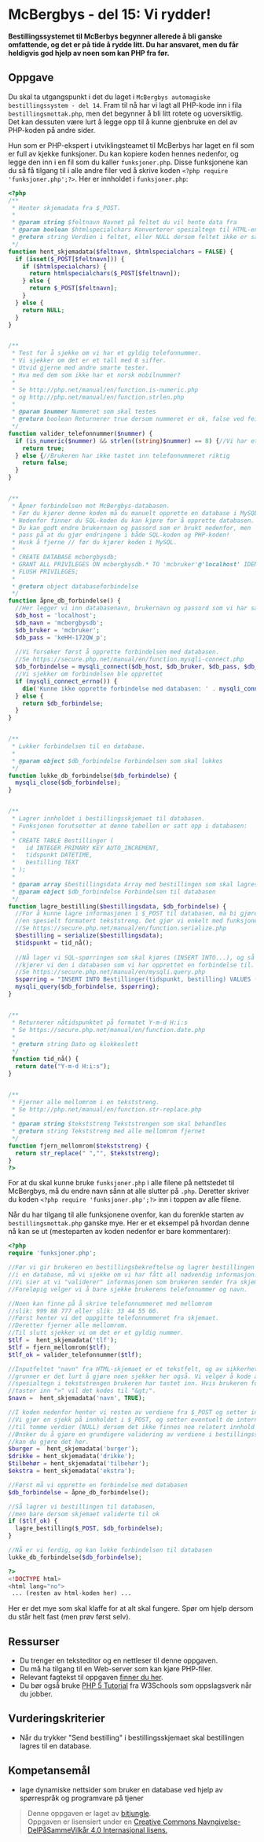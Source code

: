 # McBergbys - del 15: Vi rydder!

**Bestillingssystemet til McBerbys begynner allerede å bli ganske omfattende, og det er på tide å rydde litt. Du har ansvaret, men du får heldigvis god hjelp av noen som kan PHP fra før.**

## Oppgave

Du skal ta utgangspunkt i det du laget i `McBergbys automagiske bestillingssystem - del 14`. Fram til nå har vi lagt all PHP-kode inn i fila `bestillingsmottak.php`, men det begynner å bli litt rotete og uoversiktlig. Det kan dessuten være lurt å legge opp til å kunne gjenbruke en del av PHP-koden på andre sider.

Hun som er PHP-ekspert i utviklingsteamet til McBerbys har laget en fil som er full av kjekke funksjoner. Du kan kopiere koden hennes nedenfor, og legge den inn i en fil som du kaller `funksjoner.php`. Disse funksjonene kan du så få tilgang til i alle andre filer ved å skrive koden `<?php require 'funksjoner.php';?>`. Her er innholdet i `funksjoner.php`:

``` php
<?php
/**
 * Henter skjemadata fra $_POST.
 *
 * @param string $feltnavn Navnet på feltet du vil hente data fra
 * @param boolean $htmlspecialchars Konverterer spesialtegn til HTML-entiteter ved TRUE. Default er FALSE.
 * @return string Verdien i feltet, eller NULL dersom feltet ikke er satt
 */
function hent_skjemadata($feltnavn, $htmlspecialchars = FALSE) {
  if (isset($_POST[$feltnavn])) {
    if ($htmlspecialchars) {
      return htmlspecialchars($_POST[$feltnavn]);
    } else {
      return $_POST[$feltnavn];
    }
  } else {
    return NULL;
  }  
}


/**
 * Test for å sjekke om vi har et gyldig telefonnummer.
 * Vi sjekker om det er et tall med 8 siffer.
 * Utvid gjerne med andre smarte tester.
 * Hva med dem som ikke har et norsk mobilnummer?
 * 
 * Se http://php.net/manual/en/function.is-numeric.php
 * og http://php.net/manual/en/function.strlen.php
 *
 * @param $nummer Nummeret som skal testes
 * @return boolean Returnerer true dersom nummeret er ok, false ved feil
 */
function valider_telefonnummer($nummer) {
  if (is_numeric($nummer) && strlen((string)$nummer) == 8) {//Vi har et gyldig nummer
    return true;
  } else {//Brukeren har ikke tastet inn telefonnummeret riktig
    return false;
  }
}


/**
 * Åpner forbindelsen mot McBergbys-databasen.
 * Før du kjører denne koden må du manuelt opprette en database i MySQL.
 * Nedenfor finner du SQL-koden du kan kjøre for å opprette databasen.
 * Du kan godt endre brukernavn og passord som er brukt nedenfor, men
 * pass på at du gjør endringene i både SQL-koden og PHP-koden!
 * Husk å fjerne // før du kjører koden i MySQL.
 * 
 * CREATE DATABASE mcbergbysdb;
 * GRANT ALL PRIVILEGES ON mcbergbysdb.* TO 'mcbruker'@'localhost' IDENTIFIED BY 'keHH-172QW_p';
 * FLUSH PRIVILEGES;
 *
 * @return object databaseforbindelse
 */
function åpne_db_forbindelse() {
  //Her legger vi inn databasenavn, brukernavn og passord som vi har satt opp i MySQL:
  $db_host = 'localhost';
  $db_navn = 'mcbergbysdb';
  $db_bruker = 'mcbruker';
  $db_pass = 'keHH-172QW_p';
  
  //Vi forsøker først å opprette forbindelsen med databasen.
  //Se https://secure.php.net/manual/en/function.mysqli-connect.php
  $db_forbindelse = mysqli_connect($db_host, $db_bruker, $db_pass, $db_navn);
  //Vi sjekker om forbindelsen ble opprettet
  if (mysqli_connect_errno()) {
    die('Kunne ikke opprette forbindelse med databasen: ' . mysqli_connect_error()) ;
  } else {
    return $db_forbindelse;
  }
}


/**
 * Lukker forbindelsen til en database.
 * 
 * @param object $db_forbindelse Forbindelsen som skal lukkes
 */
function lukke_db_forbindelse($db_forbindelse) {
  mysqli_close($db_forbindelse);
}


/**
 * Lagrer innholdet i bestillingsskjemaet til databasen.
 * Funksjonen forutsetter at denne tabellen er satt opp i databasen:
 * 
 * CREATE TABLE Bestillinger (
 *   id INTEGER PRIMARY KEY AUTO_INCREMENT,
 *   tidspunkt DATETIME, 
 *   bestilling TEXT
 * );
 *
 * @param array $bestillingsdata Array med bestillingen som skal lagres til databasen
 * @param object $db_forbindelse Forbindelsen til databasen
 */
function lagre_bestilling($bestillingsdata, $db_forbindelse) {
  //For å kunne lagre informasjonen i $_POST til databasen, må bi gjøre den om til
  //en spesielt formatert tekststreng. Det gjør vi enkelt med funksjonen serialize().
  //Se https://secure.php.net/manual/en/function.serialize.php
  $bestilling = serialize($bestillingsdata);
  $tidspunkt = tid_nå();
  
  //Nå lager vi SQL-spørringen som skal kjøres (INSERT INTO...), og så
  //kjører vi den i databasen som vi har opprettet en forbindelse til.
  //Se https://secure.php.net/manual/en/mysqli.query.php
  $spørring = "INSERT INTO Bestillinger(tidspunkt, bestilling) VALUES ('{$tidspunkt}', '{$bestilling}');";
  mysqli_query($db_forbindelse, $spørring);
}


/**
 * Returnerer nåtidspunktet på formatet Y-m-d H:i:s
 * Se https://secure.php.net/manual/en/function.date.php
 *
 * @return string Dato og klokkeslett
 */
 function tid_nå() {
  return date("Y-m-d H:i:s");  
}


/**
 * Fjerner alle mellomrom i en tekststreng.
 * Se http://php.net/manual/en/function.str-replace.php
 *
 * @param string $tekststreng Tekststrengen som skal behandles
 * @return string Tekststreng med alle mellomrom fjernet
 */
function fjern_mellomrom($tekststreng) {
  return str_replace(" ","", $tekststreng);
}
?>
```

For at du skal kunne bruke `funksjoner.php` i alle filene på nettstedet til McBergbys, må du endre navn sånn at alle slutter på `.php`. Deretter skriver du koden `<?php require 'funksjoner.php';?>` inn i toppen av alle filene.

Når du har tilgang til alle funksjonene ovenfor, kan du forenkle starten av `bestillingsmottak.php` ganske mye. Her er et eksempel på hvordan denne nå kan se ut (mesteparten av koden nedenfor er bare kommentarer):

``` php
<?php
require 'funksjoner.php';

//Før vi gir brukeren en bestillingsbekreftelse og lagrer bestillingen 
//i en database, må vi sjekke om vi har fått all nødvendig informasjon.
//Vi sier at vi "validerer" informasjonen som brukeren sender fra skjemaet.
//Foreløpig velger vi å bare sjekke brukerens telefonnummer og navn.

//Noen kan finne på å skrive telefonnummeret med mellomrom
//slik: 999 88 777 eller slik: 33 44 55 66.
//Først henter vi det oppgitte telefonnummeret fra skjemaet.
//Deretter fjerner alle mellomrom.
//Til slutt sjekker vi om det er et gyldig nummer.
$tlf =  hent_skjemadata('tlf');
$tlf = fjern_mellomrom($tlf);
$tlf_ok = valider_telefonnummer($tlf);

//Inputfeltet "navn" fra HTML-skjemaet er et tekstfelt, og av sikkerhetsmessige
//grunner er det lurt å gjøre noen sjekker her også. Vi velger å kode alle 
//spesialtegn i tekststrengen brukeren har tastet inn. Hvis brukeren for eksempel
//taster inn ">" vil det kodes til "&gt;".
$navn =  hent_skjemadata('navn', TRUE);

//I koden nedenfor henter vi resten av verdiene fra $_POST og setter interne variabler.
//Vi gjør en sjekk på innholdet i $_POST, og setter eventuelt de interne variablene 
//til tomme verdier (NULL) dersom det ikke finnes noe relatert innhold i $_POST.
//Ønsker du å gjøre en grundigere validering av verdiene i bestillingsskjemaet,
//kan du gjøre det her.
$burger =  hent_skjemadata('burger');
$drikke = hent_skjemadata('drikke');
$tilbehør = hent_skjemadata('tilbehør');
$ekstra = hent_skjemadata('ekstra');

//Først må vi opprette en forbindelse med databasen
$db_forbindelse = åpne_db_forbindelse();

//Så lagrer vi bestillingen til databasen,
//men bare dersom skjemaet validerte til ok
if ($tlf_ok) {
  lagre_bestilling($_POST, $db_forbindelse);
}

//Nå er vi ferdig, og kan lukke forbindelsen til databasen
lukke_db_forbindelse($db_forbindelse);

?>
<!DOCTYPE html>
<html lang="no">
 ... (resten av html-koden her) ...
```

Her er det mye som skal klaffe for at alt skal fungere. Spør om hjelp dersom du står helt fast (men prøv først selv). 


## Ressurser

* Du trenger en teksteditor og en nettleser til denne oppgaven.
* Du må ha tilgang til en Web-server som kan kjøre PHP-filer.
* Relevant fagtekst til oppgaven [finner du her](https://github.com/fagstoff/IT1/blob/master/Fagstoff/databaser/04.%20PHP.md).
* Du bør også bruke [PHP 5 Tutorial](http://www.w3schools.com/php/default.asp) fra W3Schools som oppslagsverk når du jobber.

## Vurderingskriterier

* Når du trykker "Send bestilling" i bestillingsskjemaet skal bestillingen lagres til en database.

## Kompetansemål

* lage dynamiske nettsider som bruker en database ved hjelp av spørrespråk og programvare på tjener

>Denne oppgaven er laget av [bitjungle](https://github.com/bitjungle).  
>Oppgaven er lisensiert under en
>[Creative Commons Navngivelse-DelPåSammeVilkår 4.0 Internasjonal lisens.
](http://creativecommons.org/licenses/by-sa/4.0/)
